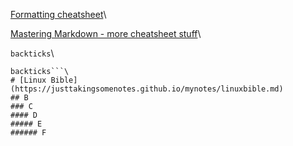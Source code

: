 [Formatting cheatsheet](https://docs.github.com/en/github/writing-on-github/basic-writing-and-formatting-syntax)\

[Mastering Markdown - more cheatsheet stuff](https://guides.github.com/features/mastering-markdown/)\

`backticks`\

```triple\
backticks```\
# [Linux Bible](https://justtakingsomenotes.github.io/mynotes/linuxbible.md)
## B
### C
#### D
##### E
###### F
